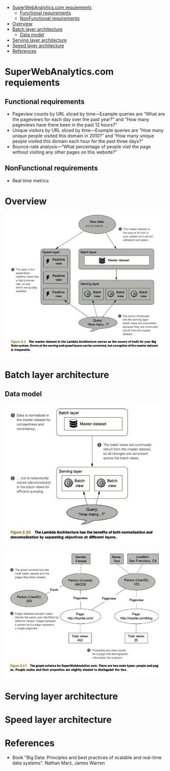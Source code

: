 - [SuperWebAnalytics.com requiements](#superwebanalyticscom-requiements)
  - [Functional requirements](#functional-requirements)
  - [NonFunctional requirements](#nonfunctional-requirements)
- [Overview](#overview)
- [Batch layer architecture](#batch-layer-architecture)
  - [Data model](#data-model)
- [Serving layer architecture](#serving-layer-architecture)
- [Speed layer architecture](#speed-layer-architecture)
- [References](#references)

# SuperWebAnalytics.com requiements
## Functional requirements
* Pageview counts by URL sliced by time—Example queries are “What are the pageviews for each day over the past year?” and “How many pageviews have there been in the past 12 hours?”
* Unique visitors by URL sliced by time—Example queries are “How many unique people visited this domain in 2010?” and “How many unique people visited this domain each hour for the past three days?”
* Bounce-rate analysis—“What percentage of people visit the page without visiting any other pages on this website?”

## NonFunctional requirements
* Real time metrics

# Overview

![](../.gitbook/assets/lambda_overview.png)

# Batch layer architecture
## Data model

![](../.gitbook/assets/lambda_batch_datamodel.png)

![](../.gitbook/assets/lambda_batch_pageview_model.png)

# Serving layer architecture



# Speed layer architecture

# References
* Book "Big Data: Principles and best practices of scalable and real-time data systems". Nathan Marz, James Warren